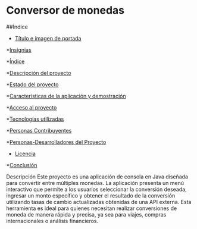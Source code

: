 <h1>Conversor de monedas</h1>
##Índice

* [Título e imagen de portada](#Título-e-imagen-de-portada)

*[Insignias](#insignias)

*[Índice](#índice)

*[Descripción del proyecto](#descripción-del-proyecto)

*[Estado del proyecto](#Estado-del-proyecto)

*[Características de la aplicación y demostración](#Características-de-la-aplicación-y-demostración)

*[Acceso al proyecto](#acceso-proyecto)

*[Tecnologías utilizadas](#tecnologías-utilizadas)

*[Personas Contribuyentes](#personas-contribuyentes)

*[Personas-Desarrolladores del Proyecto](#personas-desarrolladores)

* [Licencia](#licencia)

*[Conclusión](#conclusión)

Descripción
Este proyecto es una aplicación de consola en Java diseñada para convertir entre múltiples monedas. La aplicación presenta un menú interactivo que permite a los usuarios seleccionar la conversión deseada, ingresar un monto específico y obtener el resultado de la conversión utilizando tasas de cambio actualizadas obtenidas de una API externa. Esta herramienta es ideal para quienes necesitan realizar conversiones de moneda de manera rápida y precisa, ya sea para viajes, compras internacionales o análisis financieros.

